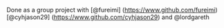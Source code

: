 Done as a group project with [@fureimi] (https://www.github.com/fureimi) [@cyhjason29] (https://www.github.com/cyhjason29) and @lordgareth
